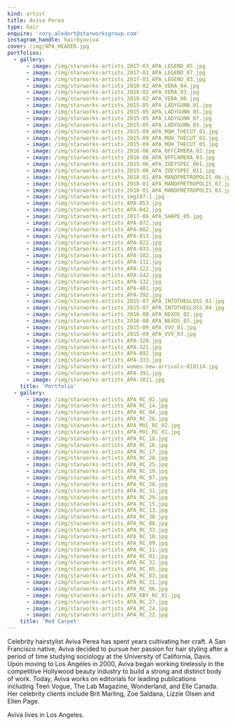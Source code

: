 ```yaml
---
kind: artist
title: Aviva Perea
type: hair
enquire: 'rory.aledort@starworksgroup.com'
instagram_handle: hairbyaviva
cover: /img/APA_HEADER.jpg
portfolios:
  - gallery:
      - image: /img/starworks-artists_2017-03_APA_LEGEND_05.jpg
      - image: /img/starworks-artists_2017-03_APA_LEGEND_07.jpg
      - image: /img/starworks-artists_2017-03_APA_LEGEND_03.jpg
      - image: /img/starworks-artists_2018-02_APA_VERA_04.jpg
      - image: /img/starworks-artists_2018-02_APA_VERA_03.jpg
      - image: /img/starworks-artists_2018-02_APA_VERA_06.jpg
      - image: /img/starworks-artists_2015-05_APA_LADYGUNN_01.jpg
      - image: /img/starworks-artists_2015-05_APA_LADYGUNN_05.jpg
      - image: /img/starworks-artists_2015-05_APA_LADYGUNN_07.jpg
      - image: /img/starworks-artists_2015-05_APA_LADYGUNN_03.jpg
      - image: /img/starworks-artists_2015-09_APA_MQH_THECUT_01.jpg
      - image: /img/starworks-artists_2015-09_APA_MQH_THECUT_02.jpg
      - image: /img/starworks-artists_2015-09_APA_MQH_THECUT_05.jpg
      - image: /img/starworks-artists_2016-06_APA_OFFCAMERA_02.jpg
      - image: /img/starworks-artists_2016-06_APA_OFFCAMERA_03.jpg
      - image: /img/starworks-artists_2015-06_APA_ZOEYSPEC_061.jpg
      - image: /img/starworks-artists_2015-06_APA_ZOEYSPEC_011.jpg
      - image: /img/starworks-artists_2018-01_APA_MANOFMETROPOLIS_06.jpg
      - image: /img/starworks-artists_2018-01_APA_MANOFMETROPOLIS_07.jpg
      - image: /img/starworks-artists_2018-01_APA_MANOFMETROPOLIS_03.jpg
      - image: /img/starworks-artists_img187-1.jpg
      - image: /img/starworks-artists_APA-053.jpg
      - image: /img/starworks-artists_APA-042.jpg
      - image: /img/starworks-artists_2017-06_APA_SHAPE_05.jpg
      - image: /img/starworks-artists_APA-072.jpg
      - image: /img/starworks-artists_APA-082.jpg
      - image: /img/starworks-artists_APA-013.jpg
      - image: /img/starworks-artists_APA-022.jpg
      - image: /img/starworks-artists_APA-033.jpg
      - image: /img/starworks-artists_APA-102.jpg
      - image: /img/starworks-artists_APA-112.jpg
      - image: /img/starworks-artists_APA-122.jpg
      - image: /img/starworks-artists_APA-142.jpg
      - image: /img/starworks-artists_APA-132.jpg
      - image: /img/starworks-artists_APA-401.jpg
      - image: /img/starworks-artists_APA-392.jpg
      - image: /img/starworks-artists_2015-07_APA_INTOTHEGLOSS_01.jpg
      - image: /img/starworks-artists_2015-07_APA_INTOTHEGLOSS_04.jpg
      - image: /img/starworks-artists_2016-08_APA_NEXOS_02.jpg
      - image: /img/starworks-artists_2016-08_APA_NEXOS_03.jpg
      - image: /img/starworks-artists_2015-09_APA_VVV_01.jpg
      - image: /img/starworks-artists_2015-09_APA_VVV_03.jpg
      - image: /img/starworks-artists_APA-320.jpg
      - image: /img/starworks-artists_APA-321.jpg
      - image: /img/starworks-artists_APA-092.jpg
      - image: /img/starworks-artists_APA-333.jpg
      - image: /img/starworks-artists_women-new-arrivals-010114.jpg
      - image: /img/starworks-artists_APA-391.jpg
      - image: /img/starworks-artists_APA-3811.jpg
    title: 'Portfolio'
  - gallery:
      - image: /img/starworks-artists_APA_RC_02.jpg
      - image: /img/starworks-artists_APA_RC_14.jpg
      - image: /img/starworks-artists_APA_RC_04.jpg
      - image: /img/starworks-artists_APA_RC_26.jpg
      - image: /img/starworks-artists_APA_MVL_RC_02.jpg
      - image: /img/starworks-artists_APA_MVL_RC_01.jpg
      - image: /img/starworks-artists_APA_RC_18.jpg
      - image: /img/starworks-artists_APA_RC_16.jpg
      - image: /img/starworks-artists_APA_RC_17.jpg
      - image: /img/starworks-artists_APA_RC_20.jpg
      - image: /img/starworks-artists_APA_RC_25.jpg
      - image: /img/starworks-artists_APA_RC_19.jpg
      - image: /img/starworks-artists_APA_RC_07.jpg
      - image: /img/starworks-artists_APA_RC_28.jpg
      - image: /img/starworks-artists_APA_RC_31.jpg
      - image: /img/starworks-artists_APA_RC_29.jpg
      - image: /img/starworks-artists_APA_RC_15.jpg
      - image: /img/starworks-artists_APA_RC_13.jpg
      - image: /img/starworks-artists_APA_RC_30.jpg
      - image: /img/starworks-artists_APA_RC_08.jpg
      - image: /img/starworks-artists_APA_RC_33.jpg
      - image: /img/starworks-artists_APA_RC_10.jpg
      - image: /img/starworks-artists_APA_RC_09.jpg
      - image: /img/starworks-artists_APA_RC_11.jpg
      - image: /img/starworks-artists_APA_RC_01.jpg
      - image: /img/starworks-artists_APA_RC_32.jpg
      - image: /img/starworks-artists_APA_RC_05.jpg
      - image: /img/starworks-artists_APA_RC_03.jpg
      - image: /img/starworks-artists_APA_RC_21.jpg
      - image: /img/starworks-artists_APA_RC_06.jpg
      - image: /img/starworks-artists_APA_KBY_RC_01.jpg
      - image: /img/starworks-artists_APA_RC_27.jpg
      - image: /img/starworks-artists_APA_RC_24.jpg
      - image: /img/starworks-artists_APA_RC_22.jpg
    title: 'Red Carpet'
---
```

Celebrity hairstylist Aviva Perea has spent years cultivating her craft. A San Francisco native, Aviva decided to pursue her passion for hair styling after a period of time studying sociology at the University of California, Davis. Upon moving to Los Angeles in 2000, Aviva began working tirelessly in the competitive Hollywood beauty industry to build a strong and distinct body of work. Today, Aviva works on editorials for leading publications including Teen Vogue, The Lab Magazine, Wonderland, and Elle Canada. Her celebrity clients include Brit Marling, Zoe Saldana, Lizzie Olsen and Ellen Page.

Aviva lives in Los Angeles.
